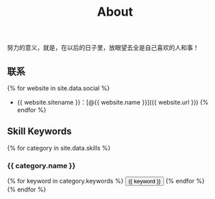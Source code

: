 ﻿---
layout: page
title: About
description: 努力的意义，就是，在以后的日子里，放眼望去全是自己喜欢的人和事！
keywords: 爽哥
comments: true
menu: 关于
permalink: /about/
---

努力的意义，就是，在以后的日子里，放眼望去全是自己喜欢的人和事！

## 联系

{% for website in site.data.social %}
* {{ website.sitename }}：[@{{ website.name }}]({{ website.url }})
{% endfor %}

## Skill Keywords

{% for category in site.data.skills %}
### {{ category.name }}
<div class="btn-inline">
{% for keyword in category.keywords %}
<button class="btn btn-outline" type="button">{{ keyword }}</button>
{% endfor %}
</div>
{% endfor %}
